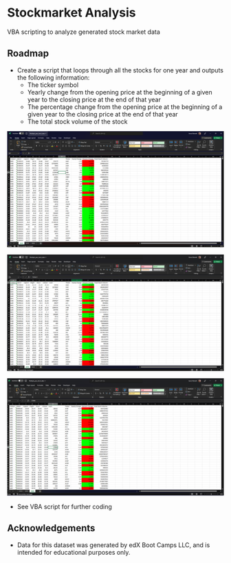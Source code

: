 
# Stockmarket Analysis

VBA scripting to analyze generated stock market data


## Roadmap
- Create a script that loops through all the stocks for one year and outputs the following information:
    - The ticker symbol
    - Yearly change from the opening price at the beginning of a given year to the closing price at the end of that year
    - The percentage change from the opening price at the beginning of a given year to the closing price at the end of that year
    - The total stock volume of the stock

![App Screenshot](https://raw.githubusercontent.com/gnimeth/Stock_market_analysis/main/Output/Screenshot1.png)

![App Screenshot](https://raw.githubusercontent.com/gnimeth/Stock_market_analysis/main/Output/Screenshot2.png)

![App Screenshot](https://raw.githubusercontent.com/gnimeth/Stock_market_analysis/main/Output/Screenshot3.png)

- See VBA script for further coding


## Acknowledgements

- Data for this dataset was generated by edX Boot Camps LLC, and is intended for educational purposes only.
